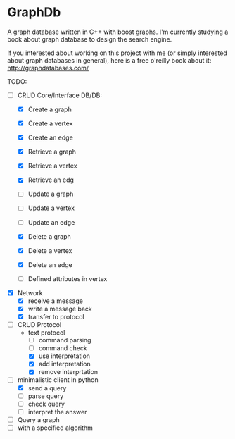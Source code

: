 GraphDb
=======

A graph database written in C++ with boost graphs.
I'm currently studying a book about graph database to design the search engine.

If you interested about working on this project with me
(or simply interested about graph databases in general),
here is a free o'reilly book about it:
http://graphdatabases.com/

TODO:

- [ ] CRUD Core/Interface DB/DB:
  - [x]  Create a graph
  - [x]  Create a vertex
  - [x]  Create an edge

  - [x]  Retrieve a graph
  - [x]  Retrieve a vertex
  - [x]  Retrieve an edg

  - [ ]  Update a graph
  - [ ]  Update a vertex
  - [ ]  Update an edge
  
  - [x]  Delete a graph
  - [x]  Delete a vertex
  - [x]  Delete an edge
  
  - [ ]  Defined attributes in vertex

- [x] Network
  - [x] receive a message
  - [x] write a message back
  - [x] transfer to protocol

- [ ] CRUD Protocol
  - text protocol
    - [ ] command parsing
    - [ ] command check
    - [x] use interpretation
    - [x] add interpretation
    - [x] remove interprtation

- [ ] minimalistic client in python
    - [x] send a query
    - [ ] parse query
    - [ ] check query
    - [ ] interpret the answer

- [ ]  Query a graph
- [ ]  with a specified algorithm

